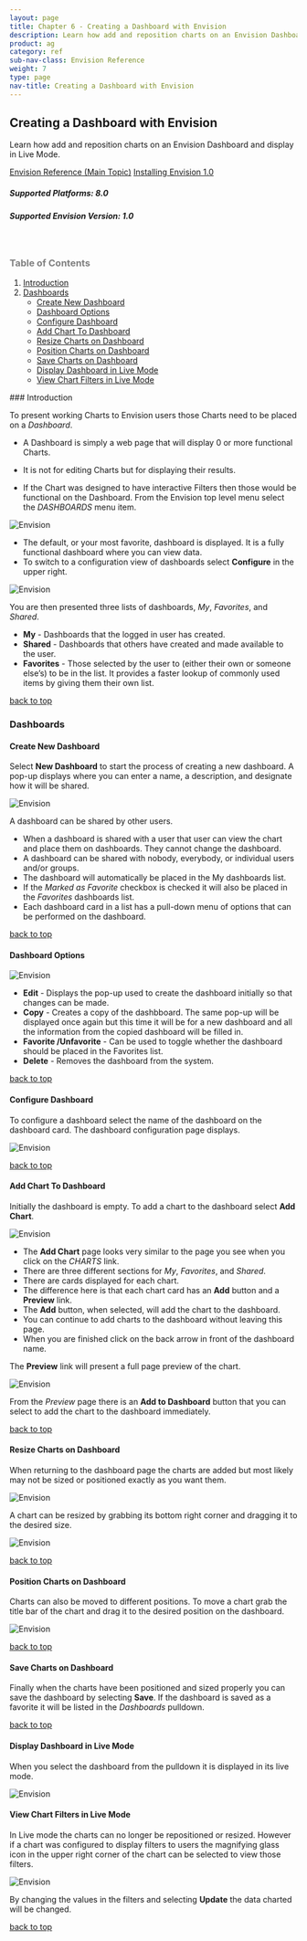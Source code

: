 ```yaml
---
layout: page
title: Chapter 6 - Creating a Dashboard with Envision
description: Learn how add and reposition charts on an Envision Dashboard and display in Live Mode. 
product: ag
category: ref
sub-nav-class: Envision Reference
weight: 7
type: page
nav-title: Creating a Dashboard with Envision
---
```


## Creating a Dashboard with Envision
Learn how add and reposition charts on an Envision Dashboard and display in Live Mode.

<a href="env_toc.html" class="button secondary">Envision Reference (Main Topic)</a>  <a href="../envision_install/installing_envision.htm" class="button secondary">Installing Envision 1.0</a>
<h5 class="stamp">Supported Platforms: 8.0</h5>  <h5 class="stamp">Supported Envision Version: 1.0</h5><br>

<div class = "divider1"></div>

<h3 name="top" style="color: grey;">Table of Contents</h3>

1. [Introduction](#introduction)
2. [Dashboards](#Dashboard)
	* [Create New Dashboard](#create-new-dashboard)
	* [Dashboard Options](#dashboard-options)
	* [Configure Dashboard](#configure-dashboard)
	* [Add Chart To Dashboard](#add-chart-to-dashboard)
	* [Resize Charts on Dashboard](#resize-charts-on-dashboard)
	* [Position Charts on Dashboard](#position-charts-on-dashboard)
	* [Save Charts on Dashboard](#save-charts-on-dashboard)
	* [Display Dashboard in Live Mode](#dashboard-live-mode)
	* [View Chart Filters in Live Mode](#view-chart-filters)

<div class = "divider1"></div>
### <a id="introduction"></a>Introduction

To present working Charts to Envision users those Charts need to be placed on a *Dashboard*. 

* A Dashboard is simply a web page that will display 0 or more functional Charts. 

* It is not for editing Charts but for displaying their results. 
* If the Chart was designed to have interactive Filters then those would be functional on the Dashboard.
From the Envision top level menu select the *DASHBOARDS* menu item.

![Envision](images/env_creating_dashboard1.jpg "DASHBOARDS MENU")

* The default, or your most favorite, dashboard is displayed. It is a fully functional dashboard where you can view data. 
* To switch to a configuration view of dashboards select **Configure** in the upper right.

![Envision](images/env_creating_dashboard2.jpg "DASHBOARD Configuration View")

You are then presented three lists of dashboards, *My*, *Favorites*, and *Shared*. 

* **My** - Dashboards that the logged in user has created. 
* **Shared** - Dashboards that others have created and made available to the user. 
* **Favorites** - Those selected by the user to (either their own or someone else’s) to be in the list. It provides a faster lookup of commonly used items by giving them their own list.

<a href="#top">back to top</a>

### <a id="dashboards"></a>Dashboards

#### <a id="create-new-dashboard"></a>Create New Dashboard

Select **New Dashboard** to start the process of creating a new dashboard. A pop-up displays where you can enter a name, a description, and designate how it will be shared.

![Envision](images/env_creating_dashboard3.jpg "New DASHBOARD")

A dashboard can be shared by other users. 

* When a dashboard is shared with a user that user can view the chart and place them on dashboards. They cannot change the dashboard. 
* A dashboard can be shared with nobody, everybody, or individual users and/or groups. 
* The dashboard will automatically be placed in the My dashboards list. 
* If the *Marked as Favorite* checkbox is checked it will also be placed in the *Favorites* dashboards list.
* Each dashboard card in a list has a pull-down menu of options that can be performed on the dashboard. 

<a href="#top">back to top</a>

#### <a id="dashboard-options"></a>Dashboard Options

![Envision](images/env_creating_dashboard4.jpg "DASHBOARD Options")

* **Edit** - Displays the pop-up used to create the dashboard initially so that changes can be made. 
* **Copy** - Creates a copy of the dashbboard. The same pop-up will be displayed once again but this time it will be for a new dashboard and all the information from the copied dashboard will be filled in. 
* **Favorite /Unfavorite**  - Can be used to toggle whether the dashboard should be placed in the Favorites list. 
* **Delete** - Removes the dashboard from the system. 

<a href="#top">back to top</a>

#### <a id="configure-dashboard"></a>Configure Dashboard

To configure a dashboard select the name of the dashboard on the dashboard card. The dashboard configuration page displays. 

![Envision](images/env_creating_dashboard5.jpg "DASHBOARD Configuration Page (Empty)")

<a href="#top">back to top</a>

#### <a id="add-chart-to-dashboard"></a>Add Chart To Dashboard

Initially the dashboard is empty. To add a chart to the dashboard select **Add Chart**.

![Envision](images/env_creating_dashboard6.jpg "Add Chart")

* The **Add Chart** page looks very similar to the page you see when you click on the *CHARTS* link. 
* There are three different sections for *My*, *Favorites*, and *Shared*. 
* There are cards displayed for each chart. 
* The difference here is that each chart card has an **Add** button and a **Preview** link. 
* The **Add** button, when selected, will add the chart to the dashboard. 
* You can continue to add charts to the dashboard without leaving this page. 
* When you are finished click on the back arrow in front of the dashboard name.

The **Preview** link will present a full page preview of the chart. 

![Envision](images/env_creating_dashboard7.jpg "Chart Preview")

From the *Preview* page there is an **Add to Dashboard** button that you can select to add the chart to the dashboard immediately.

<a href="#top">back to top</a>

#### <a id="resize-charts-on-dashboard"></a>Resize Charts on Dashboard

When returning to the dashboard page the charts are added but most likely may not be sized or positioned exactly as you want them.

![Envision](images/env_creating_dashboard8.jpg "Add to Dashboard")

A chart can be resized by grabbing its bottom right corner and dragging it to the desired size.

![Envision](images/env_creating_dashboard9.jpg "Resize Chart")

<a href="#top">back to top</a>

#### <a id="position-charts-on-dashboard"></a>Position Charts on Dashboard

Charts can also be moved to different positions. To move a chart grab the title bar of the chart and drag it to the desired position on the dashboard.

![Envision](images/env_creating_dashboard10.jpg "Move Chart")

<a href="#top">back to top</a>

#### <a id="save-charts-on-dashboard"></a>Save Charts on Dashboard

Finally when the charts have been positioned and sized properly you can save the dashboard by selecting **Save**. If the dashboard is saved as a favorite it will be listed in the *Dashboards* pulldown. 

<a href="#top">back to top</a>

#### <a id="dashboard-live-mode"></a>Display Dashboard in Live Mode

When you select the dashboard from the pulldown it is displayed in its live mode. 

![Envision](images/env_creating_dashboard11.jpg "Chart in Live Mode")

#### <a id="view-chart-filters"></a>View Chart Filters in Live Mode

In Live mode the charts can no longer be repositioned or resized. However if a chart was configured to display filters to users the magnifying glass icon in the upper right corner of the chart can be selected to view those filters.

![Envision](images/env_creating_dashboard12.jpg "View Chart Filters")

By changing the values in the filters and selecting **Update** the data charted will be changed.

<a href="#top">back to top</a>